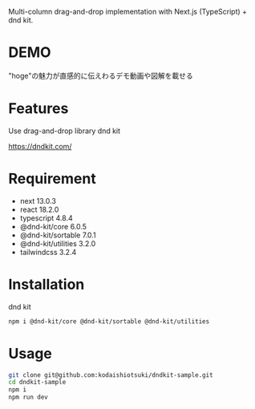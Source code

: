 Multi-column drag-and-drop implementation with Next.js (TypeScript) + dnd kit.
 
# DEMO
 
"hoge"の魅力が直感的に伝えわるデモ動画や図解を載せる
 
# Features
 
Use drag-and-drop library dnd kit

<https://dndkit.com/>
 
# Requirement
* next 13.0.3
* react 18.2.0
* typescript 4.8.4
* @dnd-kit/core 6.0.5
* @dnd-kit/sortable 7.0.1
* @dnd-kit/utilities 3.2.0
* tailwindcss 3.2.4
 
# Installation
 
dnd kit

```bash
npm i @dnd-kit/core @dnd-kit/sortable @dnd-kit/utilities
```
 
# Usage
 
```bash
git clone git@github.com:kodaishiotsuki/dndkit-sample.git
cd dndkit-sample
npm i
npm run dev
```
 
